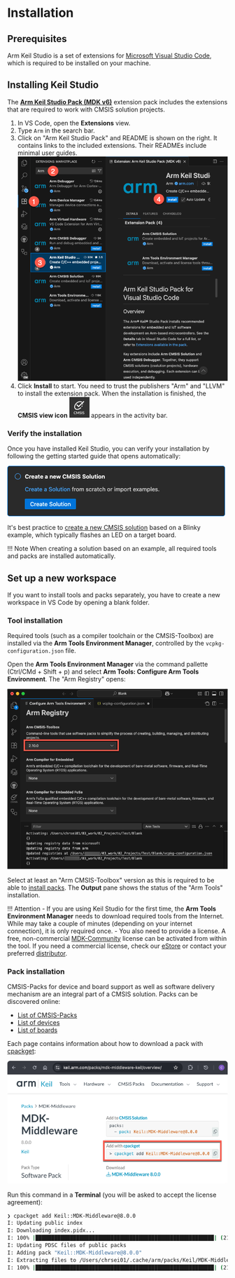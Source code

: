 # Installation

<!-- markdownlint-disable MD036 -->

## Prerequisites

Arm Keil Studio is a set of extensions for [Microsoft Visual Studio Code](https://code.visualstudio.com/), which is
required to be installed on your machine.

## Installing Keil Studio

The [**Arm Keil Studio Pack (MDK v6)**](https://marketplace.visualstudio.com/items?itemName=Arm.keil-studio-pack)
extension pack includes the extensions that are required to work with CMSIS solution projects.

1. In VS Code, open the **Extensions** view.
2. Type `Arm` in the search bar.
3. Click on "Arm Keil Studio Pack" and README is shown on the right. It contains links to the included extensions. Their
   READMEs include minimal user guides.
![Keil Studio Pack README](./images/keil-studio-pack-readme.png)
4. Click **Install** to start. You need to trust the publishers "Arm" and "LLVM" to install the extension pack. When
   the installation is finished, the **CMSIS view icon** ![CMSIS view icon](./images/CMSISView.png) appears in the
   activity bar.

### Verify the installation

Once you have installed Keil Studio, you can verify your installation by following the getting started guide that opens
automatically:

![Get started with a CMSIS solution](./images/get-started.png)

It's best practice to [create a new CMSIS solution](./create_app.md) based on a Blinky example, which typically flashes
an LED on a target board.

!!! Note
    When creating a solution based on an example, all required tools and packs are installed automatically.

## Set up a new workspace

If you want to install tools and packs separately, you have to create a new workspace in VS Code by opening a blank
folder.

### Tool installation

Required tools (such as a compiler toolchain or the CMSIS-Toolbox) are installed via the
**Arm Tools Environment Manager**, controlled by the `vcpkg-configuration.json` file.

Open the **Arm Tools Environment Manager** via the command pallette (Ctrl/CMd + Shift + p) and select
**Arm Tools: Configure Arm Tools Environment**. The "Arm Registry" opens:

![Arm Registry](./images/arm-registry.png)

Select at least an "Arm CMSIS-Toolbox" version as this is required to be able to [install packs](#pack-installation).
The **Output** pane shows the status of the "Arm Tools" installation.

!!! Attention
    - If you are using Keil Studio for the first time, the **Arm Tools Environment Manager** needs to download required
      tools from the Internet. While may take a couple of minutes (depending on your internet connection), it is only
      required once.
    - You also need to provide a license. A free, non-commercial
      [MDK-Community](https://www.keil.arm.com/mdk-community/) license can be activated from within the tool. If you
      need a commercial license, check our [eStore](https://store.arm.com/mdk-6/) or contact your preferred
      [distributor](https://www.arm.com/products/development-tools/distributors).

### Pack installation

CMSIS-Packs for device and board support as well as software delivery mechanism are an integral part of a CMSIS
solution. Packs can be discovered online:

- [List of CMSIS-Packs](https://www.keil.arm.com/packs)
- [List of devices](https://www.keil.arm.com/devices)
- [List of boards](https://www.keil.arm.com/boards)

Each page contains information about how to download a pack with
[cpackget](https://open-cmsis-pack.github.io/cmsis-toolbox/build-tools/#cpackget-invocation):

![MDK-Middleware pack page](./images/mdk-middleware-pack.png)

Run this command in a **Terminal** (you will be asked to accept the license agreement):

```sh
❯ cpackget add Keil::MDK-Middleware@8.0.0
I: Updating public index
I: Downloading index.pidx...
I: 100% |█████████████████████████████████████████████████████████| (216/216 kB, 405 kB/s)        
I: Updating PDSC files of public packs
I: Adding pack "Keil::MDK-Middleware@8.0.0"
I: Extracting files to /Users/chrsei01/.cache/arm/packs/Keil/MDK-Middleware/8.0.0...
I: 100% |█████████████████████████████████████████████████████████| (2180/2180, 2187 it/s)        
```
